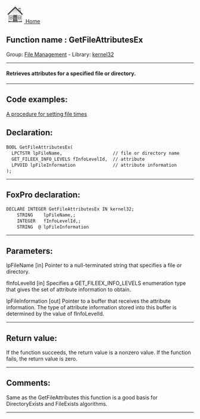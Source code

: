 [<img src="../../images/home.png"> Home ](https://github.com/VFPX/Win32API)  

## Function name : GetFileAttributesEx
Group: [File Management](../../functions_group.md#File_Management)  -  Library: [kernel32](../../libraries.md#kernel32)  
***  


#### Retrieves attributes for a specified file or directory.
***  


## Code examples:
[A procedure for setting file times](../../samples/sample_128.md)  

## Declaration:
```foxpro  
BOOL GetFileAttributesEx(
  LPCTSTR lpFileName,                   // file or directory name
  GET_FILEEX_INFO_LEVELS fInfoLevelId,  // attribute
  LPVOID lpFileInformation              // attribute information
);  
```  
***  


## FoxPro declaration:
```foxpro  
DECLARE INTEGER GetFileAttributesEx IN kernel32;
	STRING    lpFileName,;
	INTEGER   fInfoLevelId,;
	STRING  @ lpFileInformation  
```  
***  


## Parameters:
lpFileName 
[in] Pointer to a null-terminated string that specifies a file or directory. 

fInfoLevelId 
[in] Specifies a GET_FILEEX_INFO_LEVELS enumeration type that gives the set of attribute information to obtain. 

lpFileInformation 
[out] Pointer to a buffer that receives the attribute information. The type of attribute information stored into this buffer is determined by the value of fInfoLevelId.  
***  


## Return value:
If the function succeeds, the return value is a nonzero value. If the function fails, the return value is zero. 
  
***  


## Comments:
Same as the GetFileAttributes this function is a good basis for DirectoryExists and FileExists algorithms.  
  
***  

